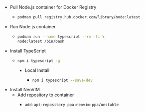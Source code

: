 - Pull Node.js container for Docker Registry
	- ```bash
	  podman pull registry.hub.docker.com/library/node:latest
	  ```
- Run Node.js container
	- ``` bash
	  podman run --name typescript --rm -ti \
	  node:latest /bin/bash
	  ```
- Install TypeScript
	- ``` bash
	  npm i typescript -g
	  ```
		- Local Install
			- ```bash
			  npm i typescript --save-dev
			  ```
- Install NeoVIM
	- Add repository to container
		- ``` bash
		  add-apt-repository ppa:neovim-ppa/unstable
		  ```